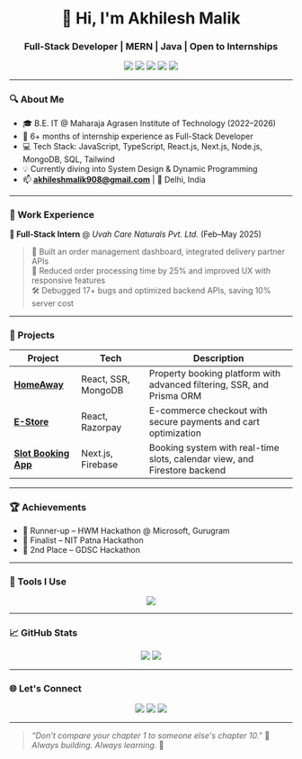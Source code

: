 <h1 align="center">👋 Hi, I'm Akhilesh Malik</h1>
<h3 align="center">Full-Stack Developer | MERN | Java | Open to Internships</h3>

<p align="center">
  <img src="https://img.shields.io/badge/React-%2361DAFB?style=for-the-badge&logo=react&logoColor=black"/>
  <img src="https://img.shields.io/badge/Next.js-black?style=for-the-badge&logo=next.js&logoColor=white"/>
  <img src="https://img.shields.io/badge/Node.js-%23339933?style=for-the-badge&logo=node.js&logoColor=white"/>
  <img src="https://img.shields.io/badge/MongoDB-%2347A248?style=for-the-badge&logo=mongodb&logoColor=white"/>
  <img src="https://img.shields.io/badge/TypeScript-%23007ACC?style=for-the-badge&logo=typescript&logoColor=white"/>
</p>

---

### 🔍 About Me

- 🎓 B.E. IT @ Maharaja Agrasen Institute of Technology (2022–2026)  
- 💼 6+ months of internship experience as Full-Stack Developer  
- 💻 Tech Stack: JavaScript, TypeScript, React.js, Next.js, Node.js, MongoDB, SQL, Tailwind  
- 💡 Currently diving into System Design & Dynamic Programming  
- 📫 **akhileshmalik908@gmail.com** | 📍 Delhi, India

---

### 💼 Work Experience

**🔹 Full-Stack Intern** @ *Uvah Care Naturals Pvt. Ltd.* (Feb–May 2025)  
> 🔧 Built an order management dashboard, integrated delivery partner APIs  
> 🎯 Reduced order processing time by 25% and improved UX with responsive features  
> 🛠️ Debugged 17+ bugs and optimized backend APIs, saving 10% server cost

---

### 🚀 Projects

| Project | Tech | Description |
|--------|------|-------------|
| **[HomeAway](#)** | React, SSR, MongoDB | Property booking platform with advanced filtering, SSR, and Prisma ORM |
| **[E-Store](#)** | React, Razorpay | E-commerce checkout with secure payments and cart optimization |
| **[Slot Booking App](#)** | Next.js, Firebase | Booking system with real-time slots, calendar view, and Firestore backend |

---

### 🏆 Achievements

- 🥈 Runner-up – HWM Hackathon @ Microsoft, Gurugram  
- 🏅 Finalist – NIT Patna Hackathon  
- 🥉 2nd Place – GDSC Hackathon  

---

### 🧰 Tools I Use

<p align="center">
  <img src="https://skillicons.dev/icons?i=js,ts,react,nextjs,nodejs,mongodb,tailwind,git,github,vscode,firebase" />
</p>

---

### 📈 GitHub Stats

<p align="center">
  <img src="https://github-readme-stats.vercel.app/api?username=Akhileshmalik23&show_icons=true&theme=radical&hide=issues"/>
  <img src="https://github-readme-streak-stats.herokuapp.com?user=Akhileshmalik23&theme=radical&date_format=M%20j%5B%2C%20Y%5D"/>
</p>

---

### 🌐 Let's Connect

<p align="center">
  <a href="mailto:akhileshmalik908@gmail.com"><img src="https://img.shields.io/badge/Gmail-D14836?style=for-the-badge&logo=gmail&logoColor=white"></a>
  <a href="https://linkedin.com/in/akhileshmalik/"><img src="https://img.shields.io/badge/LinkedIn-0077B5?style=for-the-badge&logo=linkedin&logoColor=white"></a>
  <a href="https://github.com/Akhileshmalik23"><img src="https://img.shields.io/badge/GitHub-000000?style=for-the-badge&logo=github&logoColor=white"></a>
</p>

---

> _“Don't compare your chapter 1 to someone else's chapter 10.”_ 📖  
> _Always building. Always learning._ 🧠
